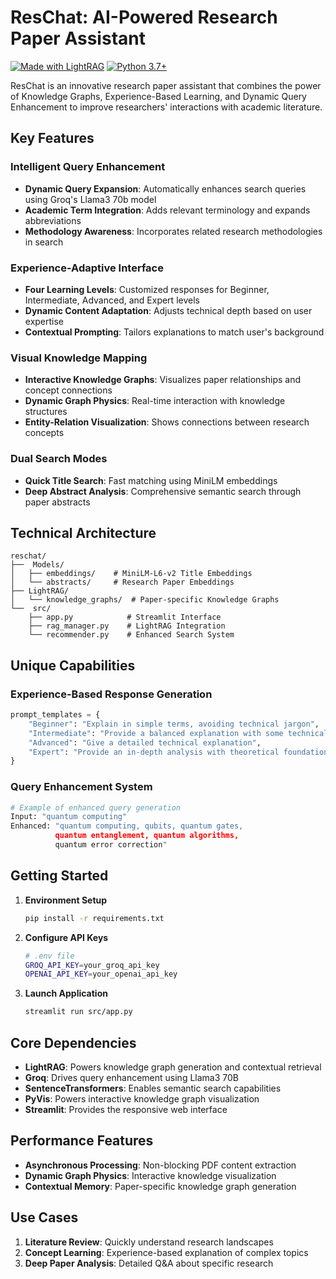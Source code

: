 # ResChat: AI-Powered Research Paper Assistant

[![Made with LightRAG](https://img.shields.io/badge/Made_with-LightRAG-blue.svg)](https://github.com/HKUDS/LightRAG)
[![Python 3.7+](https://img.shields.io/badge/python-3.7+-blue.svg)](https://www.python.org/downloads/)

ResChat is an innovative research paper assistant that combines the power of Knowledge Graphs, Experience-Based Learning, and Dynamic Query Enhancement to improve researchers' interactions with academic literature.

## Key Features

### Intelligent Query Enhancement

- **Dynamic Query Expansion**: Automatically enhances search queries using Groq's Llama3 70b model
- **Academic Term Integration**: Adds relevant terminology and expands abbreviations
- **Methodology Awareness**: Incorporates related research methodologies in search

### Experience-Adaptive Interface

- **Four Learning Levels**: Customized responses for Beginner, Intermediate, Advanced, and Expert levels
- **Dynamic Content Adaptation**: Adjusts technical depth based on user expertise
- **Contextual Prompting**: Tailors explanations to match user's background

### Visual Knowledge Mapping

- **Interactive Knowledge Graphs**: Visualizes paper relationships and concept connections
- **Dynamic Graph Physics**: Real-time interaction with knowledge structures
- **Entity-Relation Visualization**: Shows connections between research concepts

### Dual Search Modes

- **Quick Title Search**: Fast matching using MiniLM embeddings
- **Deep Abstract Analysis**: Comprehensive semantic search through paper abstracts

##  Technical Architecture

```plaintext
reschat/
├──  Models/
│   ├── embeddings/    # MiniLM-L6-v2 Title Embeddings
│   └── abstracts/     # Research Paper Embeddings
├── LightRAG/
│   └── knowledge_graphs/  # Paper-specific Knowledge Graphs
└──  src/
    ├── app.py            # Streamlit Interface
    ├── rag_manager.py    # LightRAG Integration
    └── recommender.py    # Enhanced Search System
```

## Unique Capabilities

### Experience-Based Response Generation

```python
prompt_templates = {
    "Beginner": "Explain in simple terms, avoiding technical jargon",
    "Intermediate": "Provide a balanced explanation with some technical details",
    "Advanced": "Give a detailed technical explanation",
    "Expert": "Provide an in-depth analysis with theoretical foundations"
}
```

### Query Enhancement System

```python
# Example of enhanced query generation
Input: "quantum computing"
Enhanced: "quantum computing, qubits, quantum gates, 
          quantum entanglement, quantum algorithms, 
          quantum error correction"
```

## Getting Started

1. **Environment Setup**

   ```bash
   pip install -r requirements.txt
   ```

2. **Configure API Keys**

   ```bash
   # .env file
   GROQ_API_KEY=your_groq_api_key
   OPENAI_API_KEY=your_openai_api_key
   ```

3. **Launch Application**

   ```bash
   streamlit run src/app.py
   ```

## Core Dependencies

- **LightRAG**: Powers knowledge graph generation and contextual retrieval
- **Groq**: Drives query enhancement using Llama3 70B
- **SentenceTransformers**: Enables semantic search capabilities
- **PyVis**: Powers interactive knowledge graph visualization
- **Streamlit**: Provides the responsive web interface

## Performance Features

- **Asynchronous Processing**: Non-blocking PDF content extraction
- **Dynamic Graph Physics**: Interactive knowledge visualization
- **Contextual Memory**: Paper-specific knowledge graph generation

## Use Cases

1. **Literature Review**: Quickly understand research landscapes
2. **Concept Learning**: Experience-based explanation of complex topics
3. **Deep Paper Analysis**: Detailed Q&A about specific research
